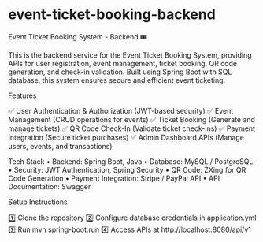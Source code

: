 # event-ticket-booking-backend


Event Ticket Booking System - Backend 🎟️

This is the backend service for the Event Ticket Booking System, providing APIs for user registration, event management, ticket booking, QR code generation, and check-in validation. Built using Spring Boot with SQL database, this system ensures secure and efficient event ticketing.

Features

✅ User Authentication & Authorization (JWT-based security)
✅ Event Management (CRUD operations for events)
✅ Ticket Booking (Generate and manage tickets)
✅ QR Code Check-In (Validate ticket check-ins)
✅ Payment Integration (Secure ticket purchases)
✅ Admin Dashboard APIs (Manage users, events, and transactions)

Tech Stack
•	Backend: Spring Boot, Java
•	Database: MySQL / PostgreSQL
•	Security: JWT Authentication, Spring Security
•	QR Code: ZXing for QR Code Generation
•	Payment Integration: Stripe / PayPal API
•	API Documentation: Swagger

Setup Instructions

1️⃣ Clone the repository
2️⃣ Configure database credentials in application.yml
3️⃣ Run mvn spring-boot:run
4️⃣ Access APIs at http://localhost:8080/api/v1
